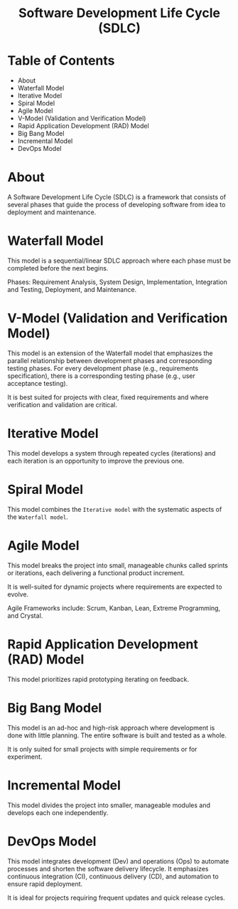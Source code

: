 <div align='center'>
    <h1> Software Development Life Cycle (SDLC) </h1>
</div>

# Table of Contents

- About
- Waterfall Model
- Iterative Model
- Spiral Model
- Agile Model
- V-Model (Validation and Verification Model)
- Rapid Application Development (RAD) Model
- Big Bang Model
- Incremental Model
- DevOps Model

# About

A Software Development Life Cycle (SDLC) is a framework that consists of several phases that guide the process of developing software from idea to deployment and maintenance. 

# Waterfall Model

This model is a sequential/linear SDLC approach where each phase must be completed before the next begins. 

Phases: Requirement Analysis, System Design, Implementation, Integration and Testing, Deployment, and Maintenance. 

# V-Model (Validation and Verification Model)

This model is an extension of the Waterfall model that emphasizes the parallel relationship between development phases and corresponding testing phases. For every development phase (e.g., requirements specification), there is a corresponding testing phase (e.g., user acceptance testing). 

It is best suited for projects with clear, fixed requirements and where verification and validation are critical.

# Iterative Model

This model develops a system through repeated cycles (iterations) and each iteration is an opportunity to improve the previous one.

# Spiral Model

This model combines the `Iterative model` with the systematic aspects of the `Waterfall model`.

# Agile Model

This model breaks the project into small, manageable chunks called sprints or iterations, each delivering a functional product increment. 

It is well-suited for dynamic projects where requirements are expected to evolve. 

Agile Frameworks include: Scrum, Kanban, Lean, Extreme Programming, and Crystal.

# Rapid Application Development (RAD) Model

This model prioritizes rapid prototyping iterating on feedback.

# Big Bang Model

This model is an ad-hoc and high-risk approach where development is done with little planning. The entire software is built and tested as a whole. 

It is only suited for small projects with simple requirements or for experiment.

# Incremental Model

This model divides the project into smaller, manageable modules and develops each one independently.

# DevOps Model

This model integrates development (Dev) and operations (Ops) to automate processes and shorten the software delivery lifecycle. It emphasizes continuous integration (CI), continuous delivery (CD), and automation to ensure rapid deployment. 

It is ideal for projects requiring frequent updates and quick release cycles.
